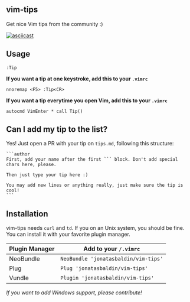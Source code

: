 ## vim-tips
Get nice Vim tips from the community :)

[![asciicast](https://asciinema.org/a/NOsf2l2Wis07Pot5OMy5If3El.png)](https://asciinema.org/a/NOsf2l2Wis07Pot5OMy5If3El)

## Usage
```
:Tip
```

**If you want a tip at one keystroke, add this to your `.vimrc`**
```
nnoremap <F5> :Tip<CR>
```

**If you want a tip everytime you open Vim, add this to your `.vimrc`**
```
autocmd VimEnter * call Tip()
```

## Can I add my tip to the list?
Yes! Just open a PR with your tip on `tips.md`, following this structure:

    ```author
    First, add your name after the first ``` block. Don't add special chars here, please.

    Then just type your tip here :)

    You may add new lines or anything really, just make sure the tip is cool!
    ```

## Installation
vim-tips needs `curl` and `td`. If you on an Unix system, you should be fine. You can install it with your favorite plugin manager.

Plugin Manager  | Add to your `/.vimrc`
--------------- | --------------------------------------------------
NeoBundle       | `NeoBundle 'jonatasbaldin/vim-tips'`
Plug            | `Plug 'jonatasbaldin/vim-tips'`
Vundle          | `Plugin 'jonatasbaldin/vim-tips'`

*If you want to add Windows support, please contribute!*
